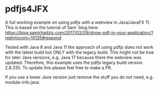 # pdfjs4JFX
A full working example on using pdfjs with a webview in Java/JavaFX 11. This is based on the tutorial of Sam' blog here: https://blog.samirhadzic.com/2017/02/09/show-pdf-in-your-application/?replytocom=10135#respond

Tested with Java 8 and Java 11 the approach of using pdfjs does not work with the latest build but ONLY with the legacy build. This might not be true for later Java versions, e.g. Java 17 because there the webview was updated. Therefore, this example uses the pdfjs legacy build version 2.8.335. To update this please feel free to make a PR.

If you use a lower Java version just remove the stuff you do not need, e.g. module-info.java.
